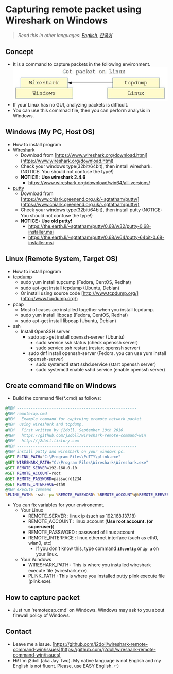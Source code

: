 # Capturing remote packet using Wireshark on Windows

> *Read this in other languages: [English](README.md), [한국어](README.ko.md)*

## Concept

- It is a command to capture packets in the following environment.
![](markdown.data/concept.jpg)
- If your Linux has no GUI, analyzing packets is difficult.
- You can use this commnad file, then you can perform analysis in Windows.

## Windows (My PC, Host OS)

- How to install program
- [Wireshark](https://www.wireshark.org)
  - Download from [https://www.wireshark.org/download.html](https://www.wireshark.org/download.html)
  - Check your windows type(32bit/64bit), then install wireshark. (NOTICE: You should not confuse the type!)
  - **NOTICE : Use wireshark 2.4.6**
    - <https://www.wireshark.org/download/win64/all-versions/>
- [putty](https://www.putty.org/)
  - Download from [https://www.chiark.greenend.org.uk/~sgtatham/putty/](https://www.chiark.greenend.org.uk/~sgtatham/putty/)
  - Check your windows type(32bit/64bit), then install putty (NOTICE: You should not confuse the type!)
  - **NOTICE : Use old putty!**
    - <https://the.earth.li/~sgtatham/putty/0.68/w32/putty-0.68-installer.msi>
    - <https://the.earth.li/~sgtatham/putty/0.68/w64/putty-64bit-0.68-installer.msi>

## Linux (Remote System, Target OS)

- How to install program
- [tcpdump](http://www.tcpdump.org/)
  - sudo yum install tupcump (Fedora, CentOS, Redhat)
  - sudo apt-get install tcpdump (Ubuntu, Debian)
  - Or install using source code [http://www.tcpdump.org/](http://www.tcpdump.org/)
- pcap
  - Most of cases are installed together when you install tcpdump.
  - sudo yum install libpcap (Fedora, CentOS, Redhat)
  - sudo apt-get install libpcap (Ubuntu, Debian)
- ssh
  - Install OpenSSH server
    - sudo apt-get install openssh-server (Ubuntu)
      - sudo service ssh status (check openssh server)
      - sudo service ssh restart (restart openssh server)
    - sudo dnf install openssh-server (Fedora. you can use yum install openssh-server)
      - sudo systemctl start sshd.service (start openssh server)
      - sudo systemctl enable sshd.service (enable openssh server)

## Create command file on Windows

- Build the command file(*.cmd) as follows:

```cmd
@REM ----------------------------------------------------
@REM remotecap.cmd
@REM   Example command for captruing eremote network packet
@REM  using wireshark and tcpdump.
@REM   First written by j2doll. September 10th 2016.
@REM   https://github.com/j2doll/wireshark-remote-command-win
@REM   http://j2doll.tistory.com
@REM ----------------------------------------------------
@REM install putty and wireshark on your windows pc.
@SET PLINK_PATH="C:\Program Files\PuTTY\plink.exe"
@SET WIRESHARK_PATH="C:\Program Files\Wireshark\Wireshark.exe"
@SET REMOTE_SERVER=192.168.0.10
@SET REMOTE_ACCOUNT=root
@SET REMOTE_PASSWORD=password1234
@SET REMOTE_INTERFACE=eth0
@REM execute command
%PLINK_PATH% -ssh -pw %REMOTE_PASSWORD% %REMOTE_ACCOUNT%@%REMOTE_SERVER% "tcpdump -s0 -U -w - -i %REMOTE_INTERFACE% not port 22" | %WIRESHARK_PATH% -i - -k
```

- You can fix variables for your environemnt.
  - Your Linux
    - REMOTE_SERVER : linux ip (such as 192.168.137.18)
    - REMOTE_ACCOUNT : linux account (**Use root account. (or superuser)**)
    - REMOTE_PASSWORD : password of linux account
    - REMOTE_INTERFACE : linux ethernet interface (such as eth0, wlan0, etc)
      - If you don't know this, type command **`ifconfig`** or **`ip a`** on your linux.
  - Your Windows
    - WIRESHARK_PATH : This is where you installed wireshark execute file (wireshark.exe).
    - PLINK_PATH : This is where you installed putty plink execute file (plink.exe).

## How to capture packet

- Just run 'remotecap.cmd' on Windows. Windows may ask to you about firewall policy of Windows.

## Contact

- Leave me a issue. [https://github.com/j2doll/wireshark-remote-command-win/issues](https://github.com/j2doll/wireshark-remote-command-win/issues)
- Hi! I'm j2doll (aka Jay Two). My native language is not English and my English is not fluent. Please, use EASY English. :-)
